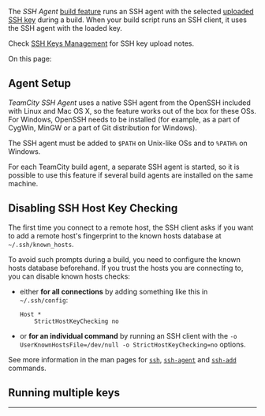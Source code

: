 [//]: # (title: SSH Agent)
[//]: # (auxiliary-id: SSH Agent)

The _SSH Agent_ [build feature](adding-build-features.md) runs an SSH agent with the selected [uploaded SSH key](ssh-keys-management.md) during a build. When your build script runs an SSH client, it uses the SSH agent with the loaded key.

Check [SSH Keys Management](ssh-keys-management.md) for SSH key upload notes.

On this page:

<tag-list of="chapter" mode="tree" depth="4"/>

## Agent Setup

_TeamCity SSH Agent_ uses a native SSH agent from the OpenSSH included with Linux and Mac OS X, so the feature works out of the box for these OSs. For Windows, OpenSSH needs to be installed (for example, as a part of CygWin, MinGW or a part of Git distribution for Windows).

The SSH agent must be added to `$PATH` on Unix-like OSs and to `%PATH%` on Windows.

For each TeamCity build agent, a separate SSH agent is started, so it is possible to use this feature if several build agents are installed on the same machine.

## Disabling SSH Host Key Checking

The first time you connect to a remote host, the SSH client asks if you want to add a remote host's fingerprint to the known hosts database at `~/.ssh/known_hosts`.

To avoid such prompts during a build, you need to configure the known hosts database beforehand. If you trust the hosts you are connecting to, you can disable known hosts checks:
* either __for all connections__ by adding something like this in `~/.ssh/config`:   
   ```Shell
   Host *
       StrictHostKeyChecking no

   ```

* or __for an individual command__ by running an SSH client with the `-o UserKnownHostsFile=/dev/null -o StrictHostKeyChecking=no` options.

See more information in the man pages for [`ssh`](http://linux.die.net/man/1/ssh), [`ssh-agent`](http://linux.die.net/man/1/ssh-agent) and [`ssh-add`](http://linux.die.net/man/1/ssh-add) commands.

## Running multiple keys

__ __